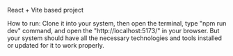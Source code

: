 React + Vite based project

How to run:
Clone it into your system, then open the terminal, type "npm run dev" command, and open the "http://localhost:5173/" in your browser. But your system should have all the necessary technologies and tools installed or updated for it to work properly.
